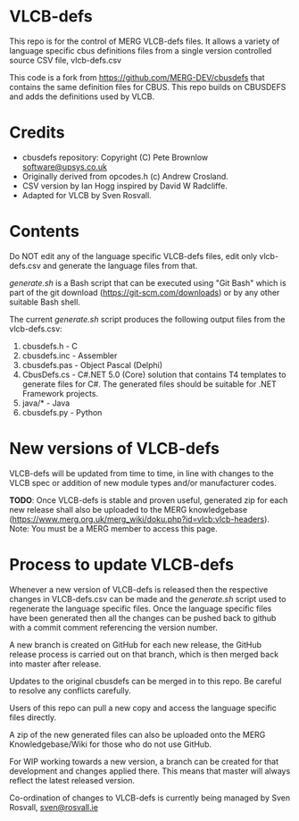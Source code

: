 # VLCB-defs
This repo is for the control of MERG VLCB-defs files. It allows a variety of language specific cbus definitions files from a 
single version controlled source CSV file, vlcb-defs.csv

This code is a fork from https://github.com/MERG-DEV/cbusdefs that contains the same
definition files for CBUS. 
This repo builds on CBUSDEFS and adds the definitions used by VLCB.

# Credits
* cbusdefs repository: Copyright (C) Pete Brownlow software@upsys.co.uk
* Originally derived from opcodes.h (c) Andrew Crosland.
* CSV version by Ian Hogg inspired by David W Radcliffe.
* Adapted for VLCB by Sven Rosvall.

# Contents

Do NOT edit any of the language specific VLCB-defs files, edit only vlcb-defs.csv and generate the language files from that.

_generate.sh_ is a Bash script  that can be executed using "Git Bash" which is part of the git download (https://git-scm.com/downloads) or by 
any other suitable Bash shell.

The current _generate.sh_ script produces the following output files from the vlcb-defs.csv:
1.	cbusdefs.h   - C
2.	cbusdefs.inc - Assembler
3.	cbusdefs.pas - Object Pascal (Delphi)
4.  CbusDefs.cs	 - C#.NET 5.0 (Core) solution that contains T4 templates to generate files for C#.
					The generated files should be suitable for .NET Framework projects.
5.	java/\*      - Java
6.  cbusdefs.py  - Python

# New versions of VLCB-defs
VLCB-defs will be updated from time to time, in line with changes to the VLCB spec or addition of new module types and/or manufacturer codes.

**TODO**: Once VLCB-defs is stable and proven useful, generated zip for each new release shall also be uploaded to the MERG knowledgebase
(https://www.merg.org.uk/merg_wiki/doku.php?id=vlcb:vlcb-headers). Note: You must be a MERG member to access this page.

# Process to update VLCB-defs
Whenever a new version of VLCB-defs is released then the respective changes in VLCB-defs.csv can be made and the _generate.sh_ script used to 
regenerate the language specific files. Once the language specific files have been generated then all the changes can be pushed back to github 
with a commit comment referencing the version number.

A new branch is created on GitHub for each new release, the GitHub release process is carried out on that branch, which is then merged back into master after
release.

Updates to the original cbusdefs can be merged in to this repo.
Be careful to resolve any conflicts carefully.

Users of this repo can pull a new copy and access the language specific files directly.

A zip of the new generated files can also be uploaded onto the MERG Knowledgebase/Wiki for those who do not use GitHub.

For WIP working towards a new version, a branch can be created for that development and changes applied there.  This means that master will always reflect the latest released version.

Co-ordination of changes to VLCB-defs is currently being managed by Sven Rosvall, sven@rosvall.ie

